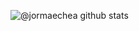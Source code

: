 ![@jormaechea github stats](https://github-readme-stats.vercel.app/api?username=jormaechea&hide_rank=false&show_icons=true&icon_color=0366d6&title_color=0366d6&hide_border=true&custom_title=My+github+stats&bg_color=0d1117&text_color=c9d1d9)

<!--
**jormaechea/jormaechea** is a ✨ _special_ ✨ repository because its `README.md` (this file) appears on your GitHub profile.

Here are some ideas to get you started:

- 🔭 I’m currently working on ...
- 🌱 I’m currently learning ...
- 👯 I’m looking to collaborate on ...
- 🤔 I’m looking for help with ...
- 💬 Ask me about ...
- 📫 How to reach me: ...
- 😄 Pronouns: ...
- ⚡ Fun fact: ...
-->
